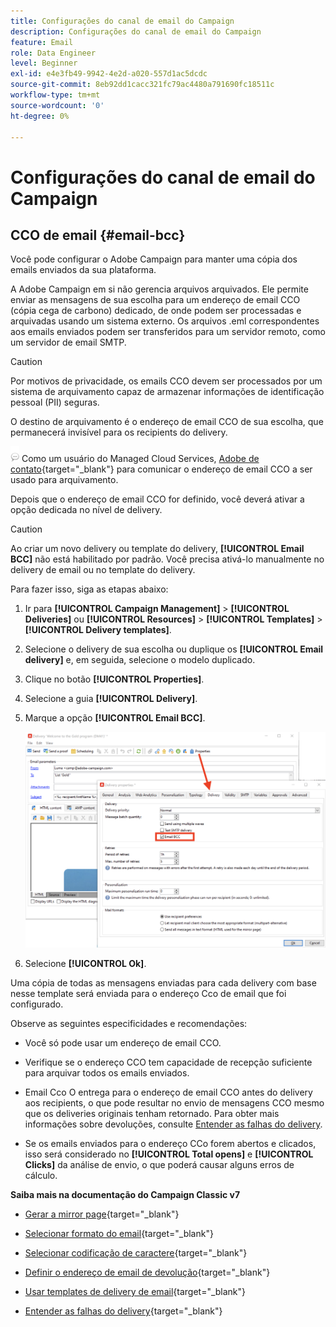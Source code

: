 ```yaml
---
title: Configurações do canal de email do Campaign
description: Configurações do canal de email do Campaign
feature: Email
role: Data Engineer
level: Beginner
exl-id: e4e3fb49-9942-4e2d-a020-557d1ac5dcdc
source-git-commit: 8eb92dd1cacc321fc79ac4480a791690fc18511c
workflow-type: tm+mt
source-wordcount: '0'
ht-degree: 0%

---
```


# Configurações do canal de email do Campaign

## CCO de email {#email-bcc}

<!--
>[!NOTE]
>
>This capability is available starting Campaign v8.3. To check your version, refer to [this section](../start/compatibility-matrix.md#how-to-check-your-campaign-version-and-buildversion)-->

Você pode configurar o Adobe Campaign para manter uma cópia dos emails enviados da sua plataforma.

A Adobe Campaign em si não gerencia arquivos arquivados. Ele permite enviar as mensagens de sua escolha para um endereço de email CCO (cópia cega de carbono) dedicado, de onde podem ser processadas e arquivadas usando um sistema externo. Os arquivos .eml correspondentes aos emails enviados podem ser transferidos para um servidor remoto, como um servidor de email SMTP.

>[!CAUTION]
>
>Por motivos de privacidade, os emails CCO devem ser processados por um sistema de arquivamento capaz de armazenar informações de identificação pessoal (PII) seguras.

O destino de arquivamento é o endereço de email CCO de sua escolha, que permanecerá invisível para os recipients do delivery.

![](../assets/do-not-localize/speech.png)  Como um usuário do Managed Cloud Services, [Adobe de contato](../start/campaign-faq.md#support){target=&quot;_blank&quot;} para comunicar o endereço de email CCO a ser usado para arquivamento.

Depois que o endereço de email CCO for definido, você deverá ativar a opção dedicada no nível de delivery.

>[!CAUTION]
>
>Ao criar um novo delivery ou template do delivery, **[!UICONTROL Email BCC]** não está habilitado por padrão. Você precisa ativá-lo manualmente no delivery de email ou no template do delivery.


Para fazer isso, siga as etapas abaixo:

1. Ir para **[!UICONTROL Campaign Management]** > **[!UICONTROL Deliveries]** ou **[!UICONTROL Resources]** > **[!UICONTROL Templates]** > **[!UICONTROL Delivery templates]**.
1. Selecione o delivery de sua escolha ou duplique os **[!UICONTROL Email delivery]** e, em seguida, selecione o modelo duplicado.
1. Clique no botão **[!UICONTROL Properties]**.
1. Selecione a guia **[!UICONTROL Delivery]**.
1. Marque a opção **[!UICONTROL Email BCC]**.

   ![](assets/email-bcc.png)

1. Selecione **[!UICONTROL Ok]**.

Uma cópia de todas as mensagens enviadas para cada delivery com base nesse template será enviada para o endereço Cco de email que foi configurado.

Observe as seguintes especificidades e recomendações:

* Você só pode usar um endereço de email CCO.

* Verifique se o endereço CCO tem capacidade de recepção suficiente para arquivar todos os emails enviados.

* Email Cco <!--with Enhanced MTA--> O entrega para o endereço de email CCO antes do delivery aos recipients, o que pode resultar no envio de mensagens CCO mesmo que os deliveries originais tenham retornado. Para obter mais informações sobre devoluções, consulte [Entender as falhas do delivery](../send/delivery-failures.md).

* Se os emails enviados para o endereço CCo forem abertos e clicados, isso será considerado no **[!UICONTROL Total opens]** e **[!UICONTROL Clicks]** da análise de envio, o que poderá causar alguns erros de cálculo.

<!--Only successfully sent emails are taken in account, bounces are not.-->

**Saiba mais na documentação do Campaign Classic v7**

* [Gerar a mirror page](https://experienceleague.adobe.com/docs/campaign-classic/using/sending-messages/sending-emails/sending-an-email/email-parameters.html#generating-mirror-page){target=&quot;_blank&quot;}

* [Selecionar formato do email](https://experienceleague.adobe.com/docs/campaign-classic/using/sending-messages/sending-emails/sending-an-email/email-parameters.html#selecting-message-formats){target=&quot;_blank&quot;}

* [Selecionar codificação de caractere](https://experienceleague.adobe.com/docs/campaign-classic/using/sending-messages/sending-emails/sending-an-email/email-parameters.html#character-encoding){target=&quot;_blank&quot;}

* [Definir o endereço de email de devolução](https://experienceleague.adobe.com/docs/campaign-classic/using/sending-messages/sending-emails/sending-an-email/email-parameters.html#managing-bounce-emails){target=&quot;_blank&quot;}

* [Usar templates de delivery de email](https://experienceleague.adobe.com/docs/campaign-classic/using/sending-messages/using-delivery-templates/about-templates.html?lang=pt-BR){target=&quot;_blank&quot;}

* [Entender as falhas do delivery](https://experienceleague.adobe.com/docs/campaign-classic/using/sending-messages/monitoring-deliveries/understanding-delivery-failures.html){target=&quot;_blank&quot;}
